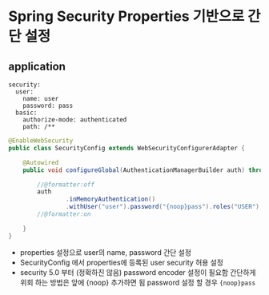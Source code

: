 # Spring Security Properties 기반으로 간단 설정


## application
```yum
security:
  user:
    name: user
    password: pass
  basic:
    authorize-mode: authenticated
    path: /**
```

```java
@EnableWebSecurity
public class SecurityConfig extends WebSecurityConfigurerAdapter {

    @Autowired
    public void configureGlobal(AuthenticationManagerBuilder auth) throws Exception {

        //@formatter:off
        auth
                .inMemoryAuthentication()
                .withUser("user").password("{noop}pass").roles("USER");
        //@formatter:on

    }
}
```

* properties 설정으로 user의 name, password 간단 설정
* SecurityConfig 에서 properties에 등록된 user security 허용 설정
* security 5.0 부터 (정확하진 않음) password encoder 설정이 필요함 간단하게 위회 하는 방법은 앞에 {noop} 추가하면 됨 password 설정 할 경우 `{noop}pass`